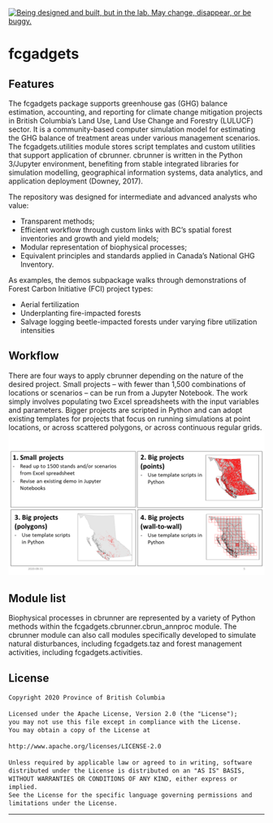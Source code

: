 <a id="devex-badge" rel="Exploration" href="https://github.com/BCDevExchange/assets/blob/master/README.md"><img alt="Being designed and built, but in the lab. May change, disappear, or be buggy." style="border-width:0" src="https://assets.bcdevexchange.org/images/badges/exploration.svg" title="Being designed and built, but in the lab. May change, disappear, or be buggy." /></a>

# fcgadgets
## Features
The fcgadgets package supports greenhouse gas (GHG) balance estimation, accounting, and reporting for climate change mitigation projects in British Columbia’s Land Use, Land Use Change and Forestry (LULUCF) sector. It is a community-based computer simulation model for estimating the GHG balance of treatment areas under various management scenarios. The fcgadgets.utilities module stores script templates and custom utilities that support application of cbrunner. 
cbrunner is written in the Python 3/Jupyter environment, benefiting from stable integrated libraries for simulation modelling, geographical information systems, data analytics, and application deployment (Downey, 2017). 

The repository was designed for intermediate and advanced analysts who value: 
* Transparent methods;
* Efficient workflow through custom links with BC’s spatial forest inventories and growth and yield models;
* Modular representation of biophysical processes;
* Equivalent principles and standards applied in Canada’s National GHG Inventory.

As examples, the demos subpackage walks through demonstrations of Forest Carbon Initiative (FCI) project types:
* Aerial fertilization
* Underplanting fire-impacted forests
* Salvage logging beetle-impacted forests under varying fibre utilization intensities

## Workflow
There are four ways to apply cbrunner depending on the nature of the desired project. Small projects – with fewer than 1,500 combinations of locations or scenarios – can be run from a Jupyter Notebook. The work simply involves populating two Excel spreadsheets with the input variables and parameters. Bigger projects are scripted in Python and can adopt existing templates for projects that focus on running simulations at point locations, or across scattered polygons, or across continuous regular grids.
![image info](./images/fcgadgets_runoptions.png)

## Module list
Biophysical processes in cbrunner are represented by a variety of Python methods within the fcgadgets.cbrunner.cbrun_annproc module. The cbrunner module can also call modules specifically developed to simulate natural disturbances, including fcgadgets.taz and forest management activities, including fcgadgets.activities.

## License

    Copyright 2020 Province of British Columbia

    Licensed under the Apache License, Version 2.0 (the "License");
    you may not use this file except in compliance with the License.
    You may obtain a copy of the License at

    http://www.apache.org/licenses/LICENSE-2.0

    Unless required by applicable law or agreed to in writing, software distributed under the License is distributed on an "AS IS" BASIS,
    WITHOUT WARRANTIES OR CONDITIONS OF ANY KIND, either express or implied.
    See the License for the specific language governing permissions and limitations under the License.

------------------------------------------------------------------------

